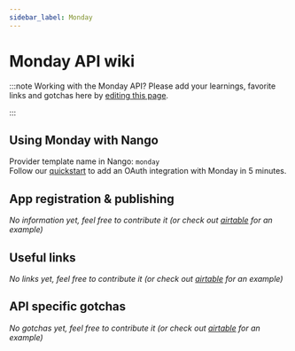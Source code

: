 ```yaml
---
sidebar_label: Monday
---
```


# Monday API wiki

:::note Working with the Monday API?
Please add your learnings, favorite links and gotchas here by [editing this page](https://github.com/nangohq/nango/tree/master/docs/docs/providers/monday.md).

:::

## Using Monday with Nango

Provider template name in Nango: `monday`  
Follow our [quickstart](../quickstart.md) to add an OAuth integration with Monday in 5 minutes.

## App registration & publishing

_No information yet, feel free to contribute it (or check out [airtable](airtable.md) for an example)_

## Useful links

_No links yet, feel free to contribute it (or check out [airtable](airtable.md) for an example)_

## API specific gotchas

_No gotchas yet, feel free to contribute it (or check out [airtable](airtable.md) for an example)_
